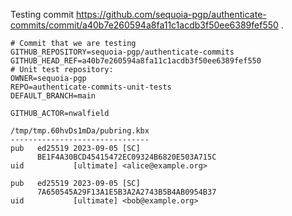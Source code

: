 Testing commit https://github.com/sequoia-pgp/authenticate-commits/commit/a40b7e260594a8fa11c1acdb3f50ee6389fef550 .

```text
# Commit that we are testing
GITHUB_REPOSITORY=sequoia-pgp/authenticate-commits
GITHUB_HEAD_REF=a40b7e260594a8fa11c1acdb3f50ee6389fef550
# Unit test repository:
OWNER=sequoia-pgp
REPO=authenticate-commits-unit-tests
DEFAULT_BRANCH=main

GITHUB_ACTOR=nwalfield

/tmp/tmp.60hvDs1mDa/pubring.kbx
-------------------------------
pub   ed25519 2023-09-05 [SC]
      BE1F4A30BCD45415472EC09324B6820E503A715C
uid           [ultimate] <alice@example.org>

pub   ed25519 2023-09-05 [SC]
      7A650545A29F13A1E5B3A2A2743B5B4AB0954B37
uid           [ultimate] <bob@example.org>
```
